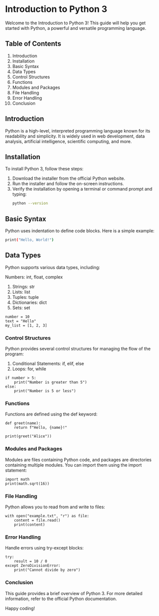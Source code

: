 # Introduction to Python 3

Welcome to the Introduction to Python 3! This guide will help you get started with Python, a powerful and versatile programming language.

## Table of Contents
1. Introduction
2. Installation
3. Basic Syntax
4. Data Types
5. Control Structures
6. Functions
7. Modules and Packages
8. File Handling
9. Error Handling
10. Conclusion

## Introduction
Python is a high-level, interpreted programming language known for its readability and simplicity. It is widely used in web development, data analysis, artificial intelligence, scientific computing, and more.

## Installation
To install Python 3, follow these steps:
1. Download the installer from the official Python website.
2. Run the installer and follow the on-screen instructions.
3. Verify the installation by opening a terminal or command prompt and typing:
   ```sh
   python --version
   ```
## Basic Syntax
Python uses indentation to define code blocks. Here is a simple example:
   ```sh
   print("Hello, World!")
   ```
## Data Types
Python supports various data types, including:

Numbers: int, float, complex
1. Strings: str
2. Lists: list
3. Tuples: tuple
4. Dictionaries: dict
5. Sets: set

```
number = 10
text = "Hello"
my_list = [1, 2, 3]
```


### Control Structures
Python provides several control structures for managing the flow of the program:

1. Conditional Statements: if, elif, else
2. Loops: for, while

```
if number > 5:
    print("Number is greater than 5")
else:
    print("Number is 5 or less")
```

### Functions
Functions are defined using the def keyword:

```
def greet(name):
    return f"Hello, {name}!"
    
print(greet("Alice"))
```

### Modules and Packages
Modules are files containing Python code, and packages are directories containing multiple modules. You can import them using the import statement:


```
import math
print(math.sqrt(16))
```

### File Handling
Python allows you to read from and write to files:

```
with open("example.txt", "r") as file:
    content = file.read()
    print(content)
```


### Error Handling
Handle errors using try-except blocks:

```
try:
    result = 10 / 0
except ZeroDivisionError:
    print("Cannot divide by zero")
```
    

### Conclusion
This guide provides a brief overview of Python 3. For more detailed information, refer to the official Python documentation.

Happy coding!
